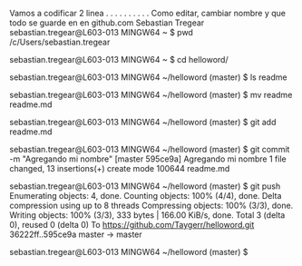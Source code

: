 Vamos a codificar
2 linea
.
.
.
.
.
.
.
.
.
.
Como editar, cambiar nombre y que todo se guarde en en github.com
Sebastian Tregear
sebastian.tregear@L603-013 MINGW64 ~
$ pwd
/c/Users/sebastian.tregear

sebastian.tregear@L603-013 MINGW64 ~
$ cd helloword/

sebastian.tregear@L603-013 MINGW64 ~/helloword (master)
$ ls
readme

sebastian.tregear@L603-013 MINGW64 ~/helloword (master)
$ mv readme readme.md

sebastian.tregear@L603-013 MINGW64 ~/helloword (master)
$ git add readme.md

sebastian.tregear@L603-013 MINGW64 ~/helloword (master)
$ git commit -m "Agregando mi nombre"
[master 595ce9a] Agregando mi nombre
 1 file changed, 13 insertions(+)
 create mode 100644 readme.md

sebastian.tregear@L603-013 MINGW64 ~/helloword (master)
$ git push
Enumerating objects: 4, done.
Counting objects: 100% (4/4), done.
Delta compression using up to 8 threads
Compressing objects: 100% (3/3), done.
Writing objects: 100% (3/3), 333 bytes | 166.00 KiB/s, done.
Total 3 (delta 0), reused 0 (delta 0)
To https://github.com/Taygerr/helloword.git
   36222ff..595ce9a  master -> master

sebastian.tregear@L603-013 MINGW64 ~/helloword (master)
$
